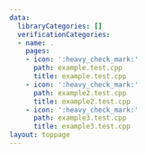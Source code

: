 ```yaml
---
data:
  libraryCategories: []
  verificationCategories:
  - name: .
    pages:
    - icon: ':heavy_check_mark:'
      path: example.test.cpp
      title: example.test.cpp
    - icon: ':heavy_check_mark:'
      path: example2.test.cpp
      title: example2.test.cpp
    - icon: ':heavy_check_mark:'
      path: example3.test.cpp
      title: example3.test.cpp
layout: toppage
---
```

